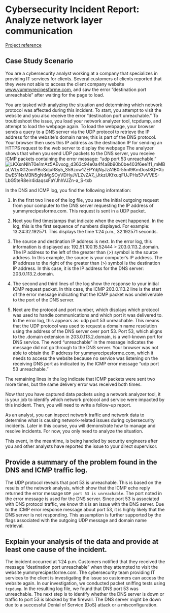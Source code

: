 # Cybersecurity Incident Report: Analyze network layer communication
[Project reference](https://www.coursera.org/learn/networks-and-network-security?specialization=google-cybersecurity)

## Case Study Scenario
You are a cybersecurity analyst working at a company that specializes in providing IT services for clients. Several customers of clients reported that they were not able to access the client company website www.yummyrecipesforme.com, and saw the error “destination port unreachable” after waiting for the page to load. 

You are tasked with analyzing the situation and determining which network protocol was affected during this incident. To start, you attempt to visit the website and you also receive the error “destination port unreachable.” To troubleshoot the issue, you load your network analyzer tool, tcpdump, and attempt to load the webpage again. To load the webpage, your browser sends a query to a DNS server via the UDP protocol to retrieve the IP address for the website's domain name; this is part of the DNS protocol. Your browser then uses this IP address as the destination IP for sending an HTTPS request to the web server to display the webpage  The analyzer shows that when you send UDP packets to the DNS server, you receive ICMP packets containing the error message: “udp port 53 unreachable.” 
![LKXsnNIhT0e1mAz5AEvxog_d363c94e0a4f4a8b90b0be403f6ee1f1_mMBaLWLyXG2omYBcSdjuR8y5_S59zow1ZEPYdjNyJzA1B0r55nI9KmDosI8QHXcEwE51NxM3N5gNtMgSOyVDHyJVLZvZA7_jJtkzUKfxuqFUJPHs57vVVES-LbG5teR8eir4idaqsxFaYJhhVJZn-a_S-txb](https://github.com/marufrahmangit/cybersecurity-portfolio/assets/25085219/a240d107-b471-4780-bab3-20d3da43d581)

In the DNS and ICMP log, you find the following information:

1. In the first two lines of the log file, you see the initial outgoing request from your computer to the DNS server requesting the IP address of yummyrecipesforme.com. This request is sent in a UDP packet.

2. Next you find timestamps that indicate when the event happened. In the log, this is the first sequence of numbers displayed. For example: 13:24:32.192571. This displays the time 1:24 p.m., 32.192571 seconds.

3. The source and destination IP address is next. In the error log, this information is displayed as: 192.51.100.15.52444 > 203.0.113.2.domain. The IP address to the left of the greater than (>) symbol is the source address. In this example, the source is your computer’s IP address. The IP address to the right of the greater than (>) symbol is the destination IP address. In this case, it is the IP address for the DNS server: 203.0.113.2.domain.

4. The second and third lines of the log show the response to your initial ICMP request packet. In this case, the ICMP 203.0.113.2 line is the start of the error message indicating that the ICMP packet was undeliverable to the port of the DNS server.

5. Next are the protocol and port number, which displays which protocol was used to handle communications and which port it was delivered to. In the error log, this appears as: udp port 53 unreachable. This means that the UDP protocol was used to request a domain name resolution using the address of the DNS server over port 53. Port 53, which aligns to the .domain extension in 203.0.113.2.domain, is a well-known port for DNS service. The word “unreachable” in the message indicates the message did not go through to the DNS server. Your browser was not able to obtain the IP address for yummyrecipesforme.com, which it needs to access the website because no service was listening on the receiving DNS port as indicated by the ICMP error message “udp port 53 unreachable.”

The remaining lines in the log indicate that ICMP packets were sent two more times, but the same delivery error was received both times.

Now that you have captured data packets using a network analyzer tool, it is your job to identify which network protocol and service were impacted by this incident. Then, you will need to write a follow-up report. 

As an analyst, you can inspect network traffic and network data to determine what is causing network-related issues during cybersecurity incidents. Later in this course, you will demonstrate how to manage and resolve incidents. For now, you only need to analyze the situation. 

This event, in the meantime, is being handled by security engineers after you and other analysts have reported the issue to your direct supervisor. 

## Provide a summary of the problem found in the DNS and ICMP traffic log.
The UDP protocol reveals that port 53 is unreachable. This is based on the results of the network analysis, which show that the ICMP echo reply returned the error message `UDP port 53 is unreachable`. The port noted in the error message is used for the DNS server. Since port 53 is associated with DNS protocol traffic, we know this is an issue with the DNS server. Due to the ICMP error response message about port 53, it is highly likely that the DNS server is not responding. This assumption is further supported by the flags associated with the outgoing UDP message and domain name retrieval.

## Explain your analysis of the data and provide at least one cause of the incident.
The incident occurred at 1:24 p.m. Customers notified that they received the message “destination port unreachable” when they attempted to visit the website yummyrecipesforme.com. The cybersecurity team providing IT services to the client is investigating the issue so customers can access the website again. In our investigation, we conducted packet sniffing tests using `tcpdump`. In the resulting log file, we found that DNS port 53 was unreachable. The next step is to identify whether the DNS server is down or traffic to port 53 is blocked by the firewall. The DNS server might be down due to a successful Denial of Service (DoS) attack or a misconfiguration. 

